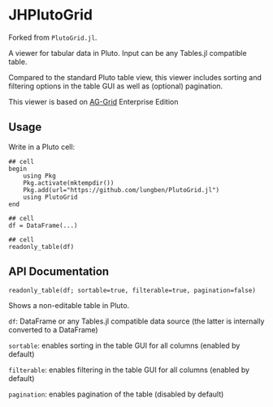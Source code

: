 # JHPlutoGrid

Forked from `PlutoGrid.jl`.

A viewer for tabular data in Pluto. Input can be any Tables.jl compatible table.

Compared to the standard Pluto table view, this viewer includes sorting and filtering options in the table GUI as well as (optional) pagination.

This viewer is based on [AG-Grid](https://www.ag-grid.com/) Enterprise Edition<!-- [Community Edition](https://github.com/ag-grid/ag-grid). -->

## Usage

Write in a Pluto cell:

```
## cell
begin
    using Pkg
    Pkg.activate(mktempdir())
    Pkg.add(url="https://github.com/lungben/PlutoGrid.jl")
    using PlutoGrid
end

## cell
df = DataFrame(...)

## cell
readonly_table(df)
```

## API Documentation


	readonly_table(df; sortable=true, filterable=true, pagination=false)

Shows a non-editable table in Pluto.

`df`: DataFrame or any Tables.jl compatible data source (the latter is internally converted to a DataFrame)

`sortable`: enables sorting in the table GUI for all columns (enabled by default)

`filterable`: enables filtering in the table GUI for all columns (enabled by default)

`pagination`: enables pagination of the table (disabled by default)

